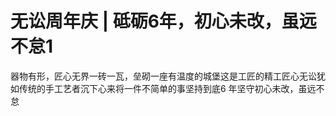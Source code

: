 # 无讼周年庆 | 砥砺6年，初心未改，虽远不怠1

器物有形，匠心无界一砖一瓦，垒砌一座有温度的城堡这是工匠的精工匠心无讼犹如传统的手工艺者沉下心来将一件不简单的事坚持到底6 年坚守初心未改，虽远不怠

